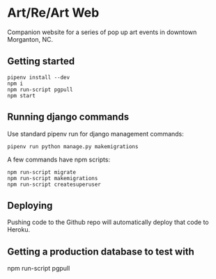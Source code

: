 # Art/Re/Art Web

Companion website for a series of pop up art events in downtown Morganton, NC.

## Getting started

    pipenv install --dev
    npm i
    npm run-script pgpull
    npm start

## Running django commands

Use standard pipenv run for django management commands:

    pipenv run python manage.py makemigrations

A few commands have npm scripts:

    npm run-script migrate
    npm run-script makemigrations
    npm run-script createsuperuser

## Deploying

Pushing code to the Github repo will automatically deploy that code to Heroku.

## Getting a production database to test with

  npm run-script pgpull
